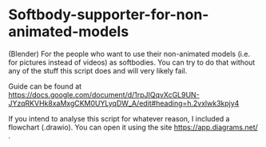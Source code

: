 # Softbody-supporter-for-non-animated-models
(Blender) For the people who want to use their non-animated models (i.e. for pictures instead of videos) as softbodies. You can try to do that without any of the stuff this script does and will very likely fail.

Guide can be found at https://docs.google.com/document/d/1rpJIQqvXcGL9UN-JYzqRKVHk8xaMxgCKM0UYLyqDW_A/edit#heading=h.2vxlwk3kpjy4


If you intend to analyse this script for whatever reason, I included a flowchart (.drawio). You can open it using the site https://app.diagrams.net/ .
